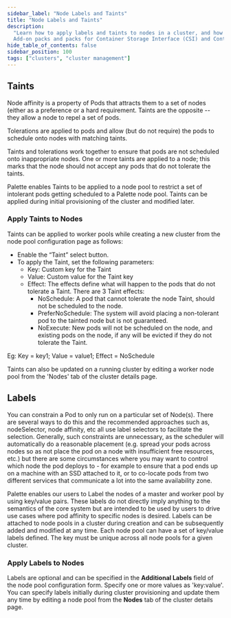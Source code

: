 ```yaml
---
sidebar_label: "Node Labels and Taints"
title: "Node Labels and Taints"
description:
  "Learn how to apply labels and taints to nodes in a cluster, and how to specify Namespace labels and annotations to
  Add-on packs and packs for Container Storage Interface (CSI) and Container Network Interface (CNI) drivers."
hide_table_of_contents: false
sidebar_position: 100
tags: ["clusters", "cluster management"]
---
```


## Taints

Node affinity is a property of Pods that attracts them to a set of nodes (either as a preference or a hard requirement.
Taints are the opposite -- they allow a node to repel a set of pods.

Tolerations are applied to pods and allow (but do not require) the pods to schedule onto nodes with matching taints.

Taints and tolerations work together to ensure that pods are not scheduled onto inappropriate nodes. One or more taints
are applied to a node; this marks that the node should not accept any pods that do not tolerate the taints.

Palette enables Taints to be applied to a node pool to restrict a set of intolerant pods getting scheduled to a Palette
node pool. Taints can be applied during initial provisioning of the cluster and modified later.

### Apply Taints to Nodes

Taints can be applied to worker pools while creating a new cluster from the node pool configuration page as follows:

- Enable the “Taint” select button.
- To apply the Taint, set the following parameters:
  - Key: Custom key for the Taint
  - Value: Custom value for the Taint key
  - Effect: The effects define what will happen to the pods that do not tolerate a Taint. There are 3 Taint effects:
    - NoSchedule: A pod that cannot tolerate the node Taint, should not be scheduled to the node.
    - PreferNoSchedule: The system will avoid placing a non-tolerant pod to the tainted node but is not guaranteed.
    - NoExecute: New pods will not be scheduled on the node, and existing pods on the node, if any will be evicted if
      they do not tolerate the Taint.

Eg: Key = key1; Value = value1; Effect = NoSchedule

Taints can also be updated on a running cluster by editing a worker node pool from the 'Nodes' tab of the cluster
details page.

## Labels

You can constrain a Pod to only run on a particular set of Node(s). There are several ways to do this and the
recommended approaches such as, nodeSelector, node affinity, etc all use label selectors to facilitate the selection.
Generally, such constraints are unnecessary, as the scheduler will automatically do a reasonable placement (e.g. spread
your pods across nodes so as not place the pod on a node with insufficient free resources, etc.) but there are some
circumstances where you may want to control which node the pod deploys to - for example to ensure that a pod ends up on
a machine with an SSD attached to it, or to co-locate pods from two different services that communicate a lot into the
same availability zone.

Palette enables our users to Label the nodes of a master and worker pool by using key/value pairs. These labels do not
directly imply anything to the semantics of the core system but are intended to be used by users to drive use cases
where pod affinity to specific nodes is desired. Labels can be attached to node pools in a cluster during creation and
can be subsequently added and modified at any time. Each node pool can have a set of key/value labels defined. The key
must be unique across all node pools for a given cluster.

### Apply Labels to Nodes

Labels are optional and can be specified in the **Additional Labels** field of the node pool configuration form. Specify
one or more values as 'key:value'. You can specify labels initially during cluster provisioning and update them any time
by editing a node pool from the **Nodes** tab of the cluster details page.
